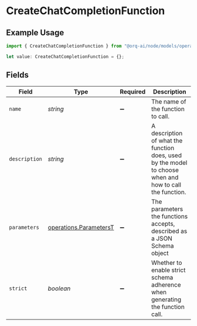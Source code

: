 # CreateChatCompletionFunction

## Example Usage

```typescript
import { CreateChatCompletionFunction } from "@orq-ai/node/models/operations";

let value: CreateChatCompletionFunction = {};
```

## Fields

| Field                                                                                                   | Type                                                                                                    | Required                                                                                                | Description                                                                                             |
| ------------------------------------------------------------------------------------------------------- | ------------------------------------------------------------------------------------------------------- | ------------------------------------------------------------------------------------------------------- | ------------------------------------------------------------------------------------------------------- |
| `name`                                                                                                  | *string*                                                                                                | :heavy_minus_sign:                                                                                      | The name of the function to call.                                                                       |
| `description`                                                                                           | *string*                                                                                                | :heavy_minus_sign:                                                                                      | A description of what the function does, used by the model to choose when and how to call the function. |
| `parameters`                                                                                            | [operations.ParametersT](../../models/operations/parameterst.md)                                        | :heavy_minus_sign:                                                                                      | The parameters the functions accepts, described as a JSON Schema object                                 |
| `strict`                                                                                                | *boolean*                                                                                               | :heavy_minus_sign:                                                                                      | Whether to enable strict schema adherence when generating the function call.                            |